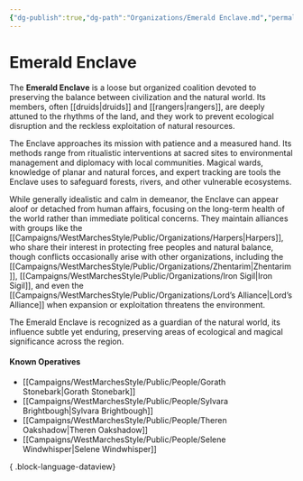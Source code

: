 ```yaml
---
{"dg-publish":true,"dg-path":"Organizations/Emerald Enclave.md","permalink":"/organizations/emerald-enclave/","tags":["nature","sword-coast","organization","EmeraldEnclave"],"dgShowFileTree":true}
---
```



# **Emerald Enclave**

The **Emerald Enclave** is a loose but organized coalition devoted to preserving the balance between civilization and the natural world. Its members, often [[druids\|druids]] and [[rangers\|rangers]], are deeply attuned to the rhythms of the land, and they work to prevent ecological disruption and the reckless exploitation of natural resources.

The Enclave approaches its mission with patience and a measured hand. Its methods range from ritualistic interventions at sacred sites to environmental management and diplomacy with local communities. Magical wards, knowledge of planar and natural forces, and expert tracking are tools the Enclave uses to safeguard forests, rivers, and other vulnerable ecosystems.

While generally idealistic and calm in demeanor, the Enclave can appear aloof or detached from human affairs, focusing on the long-term health of the world rather than immediate political concerns. They maintain alliances with groups like the [[Campaigns/WestMarchesStyle/Public/Organizations/Harpers\|Harpers]], who share their interest in protecting free peoples and natural balance, though conflicts occasionally arise with other organizations, including the [[Campaigns/WestMarchesStyle/Public/Organizations/Zhentarim\|Zhentarim]], [[Campaigns/WestMarchesStyle/Public/Organizations/Iron Sigil\|Iron Sigil]], and even the [[Campaigns/WestMarchesStyle/Public/Organizations/Lord’s Alliance\|Lord’s Alliance]] when expansion or exploitation threatens the environment.

The Emerald Enclave is recognized as a guardian of the natural world, its influence subtle yet enduring, preserving areas of ecological and magical significance across the region.

#### Known Operatives
- [[Campaigns/WestMarchesStyle/Public/People/Gorath Stonebark\|Gorath Stonebark]]
- [[Campaigns/WestMarchesStyle/Public/People/Sylvara Brightbough\|Sylvara Brightbough]]
- [[Campaigns/WestMarchesStyle/Public/People/Theren Oakshadow\|Theren Oakshadow]]
- [[Campaigns/WestMarchesStyle/Public/People/Selene Windwhisper\|Selene Windwhisper]]

{ .block-language-dataview}